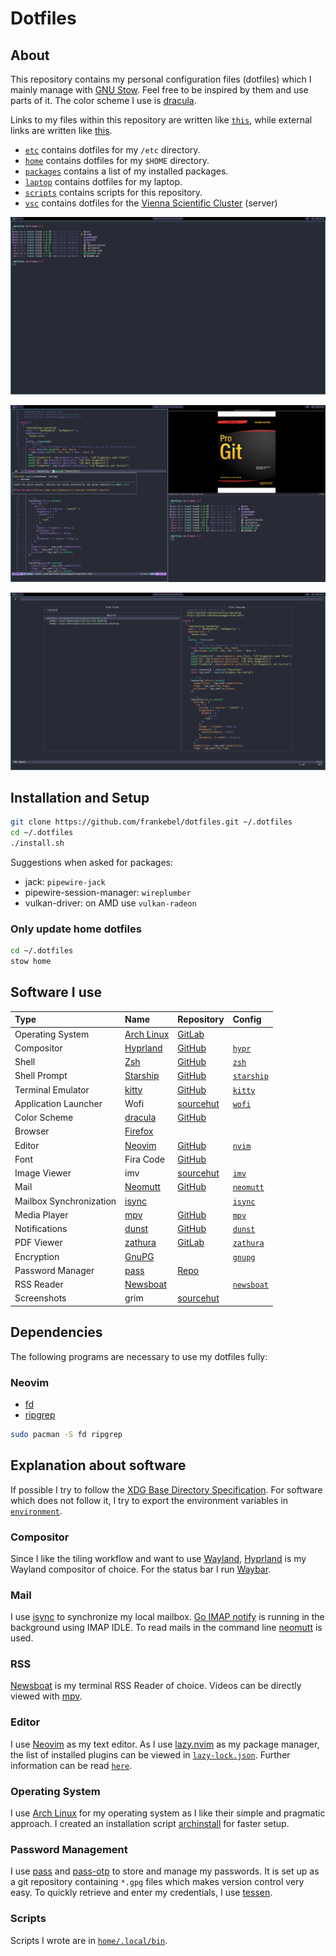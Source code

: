 # Dotfiles

## About

This repository contains my personal configuration files (dotfiles) which I
mainly manage with [GNU Stow](https://www.gnu.org/software/stow/).
Feel free to be inspired by them and use parts of it.
The color scheme I use is [dracula](https://draculatheme.com).

Links to my files within this repository are written like [`this`](),
while external links are written like [this]().

- [`etc`](etc/) contains dotfiles for my `/etc` directory.
- [`home`](home/) contains dotfiles for my `$HOME` directory.
- [`packages`](packages/) contains a list of my installed packages.
- [`laptop`](laptop/) contains dotfiles for my laptop.
- [`scripts`](scripts/) contains scripts for this repository.
- [`vsc`](vsc/) contains dotfiles for the
  [Vienna Scientific Cluster](https://www.vsc.ac.at) (server)

![](images/window_single.png)

![](images/window_multi.png)

![](images/neovim.png)

## Installation and Setup

```sh
git clone https://github.com/frankebel/dotfiles.git ~/.dotfiles
cd ~/.dotfiles
./install.sh
```

Suggestions when asked for packages:

- jack: `pipewire-jack`
- pipewire-session-manager: `wireplumber`
- vulkan-driver: on AMD use `vulkan-radeon`

### Only update home dotfiles

```sh
cd ~/.dotfiles
stow home
```

## Software I use

| Type                    | Name                                                  | Repository                                         | Config                              |
| :---------------------- | :---------------------------------------------------- | :------------------------------------------------- | :---------------------------------- |
| Operating System        | [Arch Linux](https://archlinux.org/)                  | [GitLab](https://gitlab.archlinux.org/archlinux)   |                                     |
| Compositor              | [Hyprland](https://hyprland.org)                      | [GitHub](https://github.com/hyprwm/Hyprland)       | [`hypr`](home/.config/hypr)         |
| Shell                   | [Zsh](https://www.zsh.org/)                           | [GitHub](https://github.com/zsh-users/zsh)         | [`zsh`](home/.config/zsh)           |
| Shell Prompt            | [Starship](https://starship.rs/)                      | [GitHub](https://github.com/starship/starship)     | [`starship`](home/.config/starship) |
| Terminal Emulator       | [kitty](https://sw.kovidgoyal.net/kitty/)             | [GitHub](https://github.com/kovidgoyal/kitty)      | [`kitty`](home/.config/kitty)       |
| Application Launcher    | Wofi                                                  | [sourcehut](https://hg.sr.ht/~scoopta/wofi)        | [`wofi`](home/.config/wofi)         |
| Color Scheme            | [dracula](https://draculatheme.com/)                  | [GitHub](https://github.com/dracula/dracula-theme) |                                     |
| Browser                 | [Firefox](https://www.mozilla.org/en-US/firefox/new/) |                                                    |                                     |
| Editor                  | [Neovim](https://neovim.io/)                          | [GitHub](https://github.com/neovim/neovim)         | [`nvim`](home/.config/nvim)         |
| Font                    | Fira Code                                             | [GitHub](https://github.com/tonsky/FiraCode)       |                                     |
| Image Viewer            | imv                                                   | [sourcehut](https://sr.ht/~exec64/imv/)            | [`imv`](home/.config/imv)           |
| Mail                    | [Neomutt](https://neomutt.org/)                       | [GitHub](https://github.com/neomutt/neomutt)       | [`neomutt`](home/.config/neomutt)   |
| Mailbox Synchronization | [isync](https://isync.sourceforge.io/)                |                                                    | [`isync`](home/.config/isync)       |
| Media Player            | [mpv](https://mpv.io/)                                | [GitHub](https://github.com/mpv-player/mpv)        | [`mpv`](home/.config/mpv)           |
| Notifications           | [dunst](https://dunst-project.org/)                   | [GitHub](https://github.com/dunst-project/dunst)   | [`dunst`](home/.config/dunst)       |
| PDF Viewer              | [zathura](https://pwmt.org/projects/zathura/)         | [GitLab](https://git.pwmt.org/pwmt/zathura)        | [`zathura`](home/.config/zathura)   |
| Encryption              | [GnuPG](https://gnupg.org/)                           |                                                    | [`gnupg`](home/.local/share/gnupg)  |
| Password Manager        | [pass](https://www.passwordstore.org/)                | [Repo](https://git.zx2c4.com/password-store/)      |                                     |
| RSS Reader              | [Newsboat](https://newsboat.org/)                     |                                                    | [`newsboat`](home/.config/newsboat) |
| Screenshots             | grim                                                  | [sourcehut](https://git.sr.ht/~emersion/grim)      |                                     |

## Dependencies

The following programs are necessary to use my dotfiles fully:

### Neovim

- [fd](https://github.com/sharkdp/fd)
- [ripgrep](https://github.com/BurntSushi/ripgrep)

```sh
sudo pacman -S fd ripgrep
```

## Explanation about software

If possible I try to follow the
[XDG Base Directory Specification](https://specifications.freedesktop.org/basedir-spec/basedir-spec-latest.html).
For software which does not follow it, I try to export the environment variables in
[`environment`](home/.config/shell/environment).

### Compositor

Since I like the tiling workflow and want to use [Wayland](https://wayland.freedesktop.org/),
[Hyprland](https://hyprland.org) is my Wayland compositor of choice.
For the status bar I run [Waybar](https://github.com/Alexays/Waybar).

### Mail

I use [isync](https://isync.sourceforge.io/) to synchronize my local mailbox.
[Go IMAP notify](https://gitlab.com/shackra/goimapnotify) is running in the
background using IMAP IDLE.
To read mails in the command line [neomutt](https://neomutt.org/) is used.

### RSS

[Newsboat](https://newsboat.org/) is my terminal RSS Reader of choice.
Videos can be directly viewed with [mpv](https://mpv.io).

### Editor

I use [Neovim](https://neovim.io/) as my text editor.
As I use [lazy.nvim](https://github.com/folke/lazy.nvim) as my package manager,
the list of installed plugins can be viewed in
[`lazy-lock.json`](home/.config/nvim/lazy-lock.json).
Further information can be read [`here`](home/.config/nvim/README.md).

### Operating System

I use [Arch Linux](https://archlinux.org/) for my operating system as I like
their simple and pragmatic approach.
I created an installation script [archinstall](https://github.com/frankebel/archinstall)
for faster setup.

### Password Management

I use [pass](https://www.passwordstore.org/) and
[pass-otp](https://github.com/tadfisher/pass-otp) to store and manage my passwords.
It is set up as a git repository containing `*.gpg` files which makes version control very easy.
To quickly retrieve and enter my credentials, I use [tessen](https://github.com/ayushnix/tessen).

### Scripts

Scripts I wrote are in [`home/.local/bin`](home/.local/bin).
